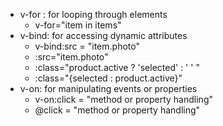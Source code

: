 - v-for : for looping through elements
	- v-for="item in items"
- v-bind: for accessing dynamic attributes
	- v-bind:src = "item.photo" 
	- :src="item.photo"
	- :class="product.active ? 'selected' : ' ' "
	- :class="{selected : product.active}"
- v-on: for manipulating events or properties
	- v-on:click = "method or property handling"
	- @click = "method or property handling"
	